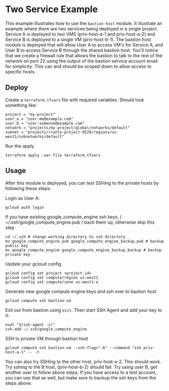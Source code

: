 # Two Service Example

This example illustrates how to use the `bastion-host` module. It illustrate an example where there are two services being deployed in a single project. Service A is deployed to two VMS (priv-host-a-1 and priv-host-a-2) and Service B is deployed to a single VM (priv-host-b-1). The bastion host module is deployed that will allow User A to access VM's for Service A, and User B to access Service B through the shared bastion host. You'll notice that we create a firewall rule that allows the bastion to talk to the rest of the network on port 22 using the output of the bastion service account email for simplicity. This can and should be scoped down to allow access to specific hosts.


## Deploy

Create a `terraform.tfvars` file with required variables. Should look something like:

```
project = "my-project"
user_a = "user:me@example.com"
user_b = "user:someone@example.com"
network = "projects/my-project/global/networks/default"
subnet = "projects/rcanty-project-0529/regions/us-west1/subnetworks/default"
```

Run the apply

```
terraform apply -var-file terraform.tfvars
```

## Usage

After this module is deployed, you can test SSHing to the private hosts by following these steps:

Login as User A:

```
gcloud auth login
```

If you have existing google_compute_engine ssh keys, ( ~/.ssh/google_compute_engine.pub ) back them up, otherwise skip this step

```
cd ~/.ssh # change working directory to ssh directory
mv google_compute_engine.pub google_compute_engine_backup.pub # backup public key
mv google_compute_engine google_compute_engine_backup_backup # backup private key
```

Update your gcloud config

```
gcloud config set project <project-id>
gcloud config set compute/region us-west1
gcloud config set compute/zone us-west1-a
```

Generate new google compute engine keys and ssh over to bastion host

```
gcloud compute ssh bastion-vm
```

Exit out from bastion using `exit`. Then start SSH Agent and add your key to it:

```
eval "$(ssh-agent -s)"
ssh-add ~/.ssh/google_compute_engine
```

SSH to private VM through bastion host

```
gcloud compute ssh bastion-vm --ssh-flag="-A" --command "ssh priv-host-a-1" -- -t
```


You can also try SSHing to the other host, priv-host-a-2. This should work. Try sshing to the B host, (priv-host-b-2) should fail. Try using user B, get another user to follow above steps. If you have access to a test account, you can use that as well, but make sure to backup the ssh keys from the steps above.
